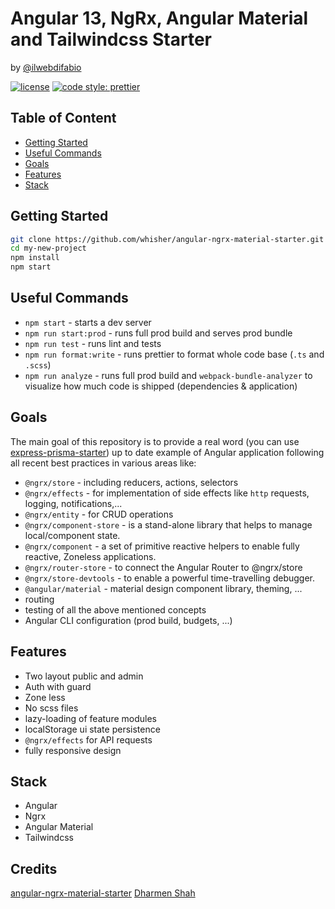 # Angular 13, NgRx, Angular Material and Tailwindcss Starter

by [@ilwebdifabio](https://twitter.com/ilwebdifabio)

[![license](https://img.shields.io/github/license/whisher/angular-ngrx-material-starter.svg)](https://github.com/whisher/angular-ngrx-material-starter/blob/main/LICENSE)
[![code style: prettier](https://img.shields.io/badge/code_style-prettier-ff69b4.svg)](https://github.com/prettier/prettier)

## Table of Content

- [Getting Started](#getting-started)
- [Useful Commands](#useful-commands)
- [Goals](#goals)
- [Features](#features)
- [Stack](#stack)

## Getting Started

```bash
git clone https://github.com/whisher/angular-ngrx-material-starter.git my-new-project
cd my-new-project
npm install
npm start
```

## Useful Commands

- `npm start` - starts a dev server
- `npm run start:prod` - runs full prod build and serves prod bundle
- `npm run test` - runs lint and tests
- `npm run format:write` - runs prettier to format whole code base (`.ts` and `.scss`)
- `npm run analyze` - runs full prod build and `webpack-bundle-analyzer` to visualize how much code is shipped (dependencies & application)

## Goals

The main goal of this repository is to provide a real word (you can use [express-prisma-starter](https://github.com/whisher/express-prisma-starter)) up to date example of Angular application following all recent best practices in various areas like:

- `@ngrx/store` - including reducers, actions, selectors
- `@ngrx/effects` - for implementation of side effects like `http` requests, logging, notifications,...
- `@ngrx/entity` - for CRUD operations
- `@ngrx/component-store` - is a stand-alone library that helps to manage local/component state.
- `@ngrx/component` - a set of primitive reactive helpers to enable fully reactive, Zoneless applications.
- `@ngrx/router-store` - to connect the Angular Router to @ngrx/store
- `@ngrx/store-devtools` - to enable a powerful time-travelling debugger.
- `@angular/material` - material design component library, theming, ...
- routing
- testing of all the above mentioned concepts
- Angular CLI configuration (prod build, budgets, ...)

## Features

- Two layout public and admin
- Auth with guard
- Zone less
- No scss files
- lazy-loading of feature modules
- localStorage ui state persistence
- `@ngrx/effects` for API requests
- fully responsive design

## Stack

- Angular
- Ngrx
- Angular Material
- Tailwindcss

## Credits

[angular-ngrx-material-starter](https://github.com/tomastrajan/angular-ngrx-material-starter)
[Dharmen Shah](https://indepth.dev/tutorials/angular/angular-material-theming-system-complete-guide)
